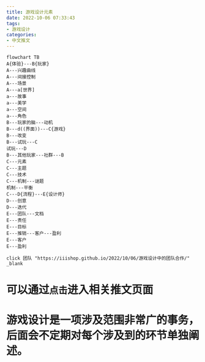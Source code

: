 ```yaml
---
title: 游戏设计元素
date: 2022-10-06 07:33:43
tags: 
- 游戏设计
categories: 
- 中文推文
---
```


```mermaid
flowchart TB
A{体验}---B{玩家}
A---兴趣曲线
A---间接控制
A---场景
A---a[世界]
a---故事
a---美学
a---空间
a---角色
B---玩家的脑---动机
B---d((界面))---C{游戏}
B---改变
B---试玩---C
试玩---D
B---其他玩家---社群---B
C---元素
C---主题
C---技术
C---机制---谜题
机制---平衡
C---D{流程}---E{设计师}
D---创意
D---迭代
E---团队---文档
E---责任
E---目标
E---推销---客户---盈利
E---客户
E---盈利

click 团队 "https://iiishop.github.io/2022/10/06/游戏设计中的团队合作/" _blank

```

# 可以通过`点击`进入相关推文页面

# 游戏设计是一项涉及范围非常广的事务，后面会不定期对每个涉及到的环节单独阐述。